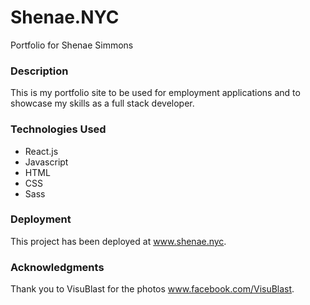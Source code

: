 # Shenae.NYC
Portfolio for Shenae Simmons

### Description
This is my portfolio site to be used for employment applications and to showcase my skills as a full stack developer. 

### Technologies Used
* React.js
* Javascript
* HTML
* CSS
* Sass

### Deployment
This project has been deployed at www.shenae.nyc.

### Acknowledgments
Thank you to VisuBlast for the photos www.facebook.com/VisuBlast.
